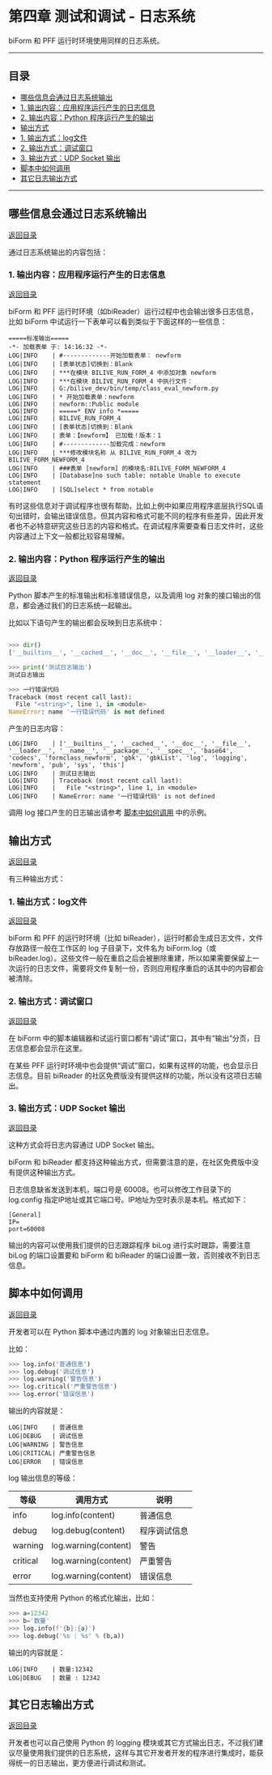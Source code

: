 # 第四章 测试和调试 - 日志系统

biForm 和 PFF 运行时环境使用同样的日志系统。

---

<h2 id=category>目录</h2>

- [哪些信息会通过日志系统输出](#哪些信息会通过日志系统输出)
 - [1. 输出内容：应用程序运行产生的日志信息](#_1-输出内容：应用程序运行产生的日志信息)
 - [2. 输出内容：Python 程序运行产生的输出](#_2-输出内容：Python-程序运行产生的输出)
- [输出方式](#输出方式)
 - [1. 输出方式：log文件](#_1-输出方式：log文件)
 - [2. 输出方式：调试窗口](#_2-输出方式：调试窗口)
 - [3. 输出方式：UDP Socket 输出](#_3-输出方式：UDP-Socket-输出)
- [脚本中如何调用](#脚本中如何调用)
- [其它日志输出方式](#其它日志输出方式)

---

## 哪些信息会通过日志系统输出

[返回目录](#category)

通过日志系统输出的内容包括：

### 1. 输出内容：应用程序运行产生的日志信息

[返回目录](#category)

biForm 和 PFF 运行时环境（如biReader）运行过程中也会输出很多日志信息，比如 biForm 中试运行一下表单可以看到类似于下面这样的一些信息：

``` log
=====标准输出=====
-*- 加载表单 于: 14:16:32 -*-
LOG|INFO    | #-------------开始加载表单： newform
LOG|INFO    | [表单状态]切换到：Blank
LOG|INFO    | ***在模块 BILIVE_RUN_FORM_4 中添加对象 newform
LOG|INFO    | ***在模块 BILIVE_RUN_FORM_4 中执行文件：
LOG|INFO    | G:/bilive_dev/bin/temp/class_eval_newform.py
LOG|INFO    | * 开始加载表单：newform
LOG|INFO    | newform::Public module
LOG|INFO    | =====* ENV info *=====
LOG|INFO    | BILIVE_RUN_FORM_4
LOG|INFO    | [表单状态]切换到：Blank
LOG|INFO    | 表单：【newform】 已加载！版本：1
LOG|INFO    | #-------------加载完成：newform
LOG|INFO    | ***修改模块名称 从 BILIVE_RUN_FORM_4 改为 BILIVE_FORM_NEWFORM_4
LOG|INFO    | ###表单 [newform] 的模块名:BILIVE_FORM_NEWFORM_4
LOG|INFO    | [Database]no such table: notable Unable to execute statement
LOG|INFO    | [SQL]select * from notable
```

有时这些信息对于调试程序也很有帮助，比如上例中如果应用程序底层执行SQL语句出错时，会输出错误信息。但其内容和格式可能不同的程序有些差异，因此开发者也不必特意研究这些日志的内容和格式。在调试程序需要查看日志文件时，这些内容通过上下文一般都比较容易理解。

### 2. 输出内容：Python 程序运行产生的输出

[返回目录](#category)

Python 脚本产生的标准输出和标准错误信息，以及调用 log 对象的接口输出的信息，都会通过我们的日志系统一起输出。

比如以下语句产生的输出都会反映到日志系统中：

``` Python

>>> dir()
['__builtins__', '__cached__', '__doc__', '__file__', '__loader__', '__name__', '__package__', '__spec__', 'base64', 'codecs', 'formclass_newform', 'gbk', 'gbkList', 'log', 'logging', 'newform', 'pub', 'sys', 'this']

>>> print('测试日志输出')
测试日志输出

>>> 一行错误代码
Traceback (most recent call last):
  File "<string>", line 1, in <module>
NameError: name '一行错误代码' is not defined

```

产生的日志内容：

``` log
LOG|INFO    | ['__builtins__', '__cached__', '__doc__', '__file__', '__loader__', '__name__', '__package__', '__spec__', 'base64', 'codecs', 'formclass_newform', 'gbk', 'gbkList', 'log', 'logging', 'newform', 'pub', 'sys', 'this']
LOG|INFO    | 测试日志输出
LOG|INFO    | Traceback (most recent call last):
LOG|INFO    |   File "<string>", line 1, in <module>
LOG|INFO    | NameError: name '一行错误代码' is not defined
```

调用 log 接口产生的日志输出请参考 [脚本中如何调用](#脚本中如何调用) 中的示例。

## 输出方式

[返回目录](#category)

有三种输出方式：

### 1. 输出方式：log文件

[返回目录](#category)

biForm 和 PFF 的运行时环境（比如 biReader），运行时都会生成日志文件，文件存放路径一般在工作区的 log 子目录下，文件名为 biForm.log（或 biReader.log）。这些文件一般在重启之后会被删除重建，所以如果需要保留上一次运行的日志文件，需要将文件复制一份，否则应用程序重启的话其中的内容都会被清除。

### 2. 输出方式：调试窗口

[返回目录](#category)

在 biForm 中的脚本编辑器和试运行窗口都有“调试”窗口，其中有“输出”分页，日志信息都会显示在这里。

在某些 PFF 运行时环境中也会提供“调试”窗口，如果有这样的功能，也会显示日志信息。目前 biReader 的社区免费版没有提供这样的功能，所以没有这项日志输出。

### 3. 输出方式：UDP Socket 输出

[返回目录](#category)

这种方式会将日志内容通过 UDP Socket 输出。

biForm 和 biReader 都支持这种输出方式，但需要注意的是，在社区免费版中没有提供这种输出方式。

日志信息缺省发送到本机，端口号是 60008。也可以修改工作目录下的 log.config 指定IP地址或其它端口号。IP地址为空时表示是本机。格式如下：

``` config
[General]
IP=
port=60008
```

输出的内容可以使用我们提供的日志跟踪程序 biLog 进行实时跟踪，需要注意 biLog 的端口设置要和 biForm 和 biReader 的端口设置一致，否则接收不到日志信息。

## 脚本中如何调用

[返回目录](#category)

开发者可以在 Python 脚本中通过内置的 log 对象输出日志信息。

比如：
``` Python
>>> log.info('普通信息')
>>> log.debug('调试信息')
>>> log.warning('警告信息')
>>> log.critical('严重警告信息')
>>> log.error('错误信息')
```

输出的内容就是：
``` log
LOG|INFO    | 普通信息
LOG|DEBUG   | 调试信息
LOG|WARNING | 警告信息
LOG|CRITICAL| 严重警告信息
LOG|ERROR   | 错误信息
```

log 输出信息的等级：

|   等级   |       调用方式        |    说明     |
| -------- | -------------------- | ----------- |
| info     | log.info(content)    | 普通信息     |
| debug    | log.debug(content)   | 程序调试信息 |
| warning  | log.warning(content) | 警告        |
| critical | log.warning(content) | 严重警告     |
| error    | log.warning(content) | 错误信息     |

当然也支持使用 Python 的格式化输出，比如：
``` Python
>>> a=12342
>>> b='数量'
>>> log.info(f'{b}:{a}')
>>> log.debug('%s : %s' % (b,a))
```

输出的内容就是：
``` log
LOG|INFO    | 数量:12342
LOG|DEBUG   | 数量 : 12342
```

## 其它日志输出方式

[返回目录](#category)

开发者也可以自己使用 Python 的 logging 模块或其它方式输出日志，不过我们建议尽量使用我们提供的日志系统，这样与其它开发者开发的程序进行集成时，能获得统一的日志输出，更方便进行调试和测试。
